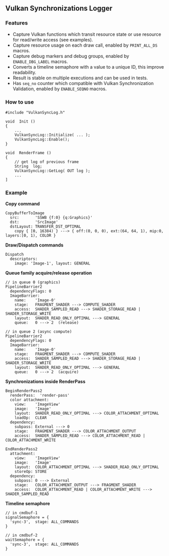 ## Vulkan Synchronizations Logger

### Features

* Capture Vulkan functions which transit resource state or use resource for read/write access (see examples).
* Capture resource usage on each draw call, enabled by `PRINT_ALL_DS` macros.
* Capture debug markers and debug groups, enabled by `ENABLE_DBG_LABEL` macros.
* Converts a timeline semaphore with a value to a unique ID, this improve readability.
* Result is stable on multiple executions and can be used in tests.
* Has `seq_no` counter which compatible with Vulkan Synchronization Validation, enabled by `ENABLE_SEQNO` macros.


### How to use

```
#include "VulkanSyncLog.h"

void  Init ()
{
    ...
    VulkanSyncLog::Initialize( ... );
    VulkanSyncLog::Enable();
}

void  RenderFrame ()
{
    // get log of previous frame
    String	log;
    VulkanSyncLog::GetLog( OUT log );
    ...
]
```

### Example

**Copy command**
```
CopyBufferToImage
  src:       'SSWB {f:0} {q:Graphics}'
  dst:       'SrcImage'
  dstLayout: TRANSFER_DST_OPTIMAL
    copy { [0, 16384) } ---> { off:(0, 0, 0), ext:(64, 64, 1), mip:0, layers:[0, 1), COLOR }
```

**Draw/Dispatch commands**
```
Dispatch
  descriptors:
    image: 'Image-1', layout: GENERAL
```

**Queue family acquire/release operation**
```
// in queue 0 (graphics)
PipelineBarrier2
  dependencyFlags: 0
  ImageBarrier:
    name:    'Image-0'
    stage:   FRAGMENT_SHADER ---> COMPUTE_SHADER
    access:  SHADER_SAMPLED_READ ---> SHADER_STORAGE_READ | SHADER_STORAGE_WRITE
    layout:  SHADER_READ_ONLY_OPTIMAL ---> GENERAL
    queue:   0 ---> 2  (release)

// in queue 2 (async compute)
PipelineBarrier2
  dependencyFlags: 0
  ImageBarrier:
    name:    'Image-0'
    stage:   FRAGMENT_SHADER ---> COMPUTE_SHADER
    access:  SHADER_SAMPLED_READ ---> SHADER_STORAGE_READ | SHADER_STORAGE_WRITE
    layout:  SHADER_READ_ONLY_OPTIMAL ---> GENERAL
    queue:   0 ---> 2  (acquire)
```

**Synchronizations inside RenderPass**
```
BeginRenderPass2
  renderPass:  'render-pass'
  color attachment:
    view:    'ImageView'
    image:   'Image'
    layout:  SHADER_READ_ONLY_OPTIMAL ---> COLOR_ATTACHMENT_OPTIMAL
    loadOp:  CLEAR
  dependency:
    subpass: External ---> 0
    stage:   FRAGMENT_SHADER ---> COLOR_ATTACHMENT_OUTPUT
    access:  SHADER_SAMPLED_READ ---> COLOR_ATTACHMENT_READ | COLOR_ATTACHMENT_WRITE

EndRenderPass2
  attachment:
    view:    'ImageView'
    image:   'Image'
    layout:  COLOR_ATTACHMENT_OPTIMAL ---> SHADER_READ_ONLY_OPTIMAL
    storeOp: STORE
  dependency:
    subpass: 0 ---> External
    stage:   COLOR_ATTACHMENT_OUTPUT ---> FRAGMENT_SHADER
    access:  COLOR_ATTACHMENT_READ | COLOR_ATTACHMENT_WRITE ---> SHADER_SAMPLED_READ
```

**Timeline semaphore**
```
// in cmdbuf-1
signalSemaphore = {
  'sync-3',  stage: ALL_COMMANDS
}

// in cmdbuf-2
waitSemaphore = {
  'sync-3',  stage: ALL_COMMANDS
}
```